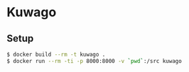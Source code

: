# Kuwago

## Setup

```sh
$ docker build --rm -t kuwago .
$ docker run --rm -ti -p 8000:8000 -v `pwd`:/src kuwago
```
